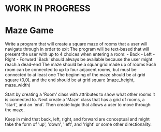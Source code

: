 # WORK IN PROGRESS

# Maze Game

Write a program that will create a square maze of rooms that a user will navigate through in order to exit
The program will be text-based that will present the user with up to 4 choices when entering a room:
    - Back
    - Left
    - Right
    - Forward
'Back' should always be available because the user might reach a dead-end
The maze should be a squar grid made up of rooms
Each room can be connected to up to four adjacent rooms, but must be connected to at least one
The beginning of the maze should be at grid square (0,0), and the end should be at grid square (maze_height, maze_width)

Start by creating a 'Room' class with attributes to show what other rooms it is connected to.
Next create a 'Maze' class that has a grid of rooms, a 'start', and an 'end'.
Then create logic that allows a user to move through the maze.

Keep in mind that back, left, right, and forward are conceptual and might take the form of 'up', 'down', 'left', and 'right' or some other directionality.

